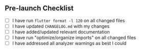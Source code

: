 <!--
    Add a concise description of what this PR is changing or adding, and why. Consider including before/after screenshots.
    Consider mentioninig issues related to this pull request.
-->

## Pre-launch Checklist

- [ ] I have run `flutter format -l 120` on all changed files <!-- THIS IS REQUIRED -->
- [ ] I have updated `CHANGELOG.md` with my changes <!-- THIS IS REQUIRED -->
- [ ] I have added/updated relevant documentation <!-- If relevant -->
- [ ] I have run "optimize/organize imports" on all changed files
- [ ] I have addressed all analyzer warnings as best I could
